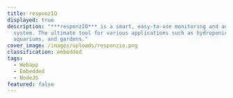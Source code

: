 ```yaml
---
title: responzIO
displayed: true
description: "***responzIO*** is a smart, easy-to-use monitoring and automation
  system. The ultimate tool for various applications such as hydroponics,
  aquariums, and gardens."
cover_image: /images/uploads/responzio.png
classification: embedded
tags:
  - Webapp
  - Embedded
  - NodeJS
featured: false
---
```

